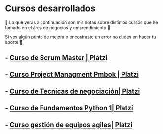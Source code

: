 # Cursos desarrollados

🚀 Lo que veras a continuación son mis notas sobre distintos cursos que he tomado en el área de negocios y emprendimiento 💚

Si ves algún punto de mejora o encontraste un error no dudes en hacer tu aporte 💚

## - [Curso de Scrum Master | Platzi](/scrumMaster.md)

## - [Curso Project Managment Pmbok | Platzi](/CursoProjectManagmentPmbok.md)

## - [Curso de Tecnicas de negociación| Platzi](/CursoTecnicasNegociacion.md)

## - [Curso de Fundamentos Python 1| Platzi](/FundamentosPython1.md)

## - [Curso gestión de equipos agiles| Platzi](/GestionEquiposAgiles.md)
